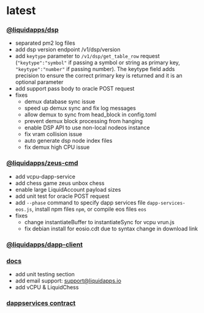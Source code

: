 latest
========

### [@liquidapps/dsp](https://www.npmjs.com/package/@liquidapps/dsp)
- separated pm2 log files
- add dsp version endpoint /v1/dsp/version
- add `keytype` parameter to `/v1/dsp/get_table_row` request (`"keytype":"symbol"` if passing a symbol or string as primary key, `"keytype":"number"` if passing number). The keytype field adds precision to ensure the correct primary key is returned and it is an optional parameter
- add support pass body to oracle POST request
- fixes
    - demux database sync issue
    - speed up demux sync and fix log messages
    - allow demux to sync from head_block in config.toml
    - prevent demux block processing from hanging
    - enable DSP API to use non-local nodeos instance
    - fix vram collision issue
    - auto generate dsp node index files
    - fix demux high CPU issue

### [@liquidapps/zeus-cmd](https://www.npmjs.com/package/@liquidapps/zeus-cmd)
- add vcpu-dapp-service
- add chess game zeus unbox chess
- enable large LiquidAccount payload sizes
- add unit test for oracle POST request
- add `--phase` command to specify dapp services file `dapp-services-eos.js`, install npm files `npm`, or compile eos files `eos`
- fixes
    - change instantiateBuffer to instantiateSync for vcpu vrun.js
    - fix debian install for eosio.cdt due to syntax change in download link

### [@liquidapps/dapp-client](https://www.npmjs.com/package/@liquidapps/dapp-client)

### [docs](https://docs.liquidapps.io/en/stable/)
- add unit testing section
- add email support: support@liquidapps.io
- add vCPU & LiquidChess

### [dappservices contract](http://bloks.io/account/dappservices)